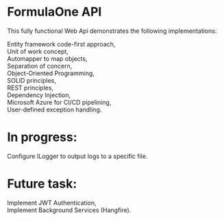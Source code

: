 # FormulaOne API 

This fully functional Web Api demonstrates the following implementations:  

Entity framework code-first approach,  
Unit of work concept,  
Automapper to map objects,  
Separation of concern,  
Object-Oriented Programming,  
SOLID principles,  
REST principles,<br />
Dependency Injection,<br />
Microsoft Azure for CI/CD pipelining,  
User-defined exception handling.  

# In progress:

Configure ILogger to output logs to a specific file.  

# Future task:

Implement JWT Authentication,  
Implement Background Services (Hangfire).

